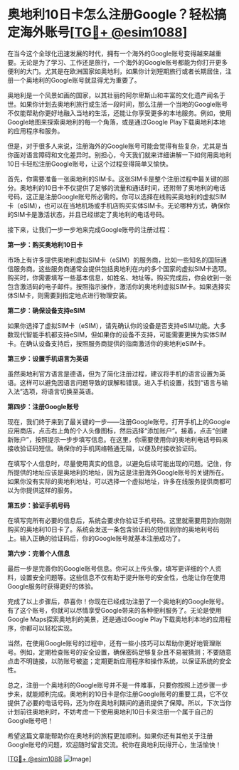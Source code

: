 # 奥地利10日卡怎么注册Google？轻松搞定海外账号[[TG💪+ @esim1088](https://t.me/s/esim1088)]

在当今这个全球化迅速发展的时代，拥有一个海外的Google账号变得越来越重要。无论是为了学习、工作还是旅行，一个海外的Google账号都能为你打开更多便利的大门。尤其是在欧洲国家如奥地利，如果你计划短期旅行或者长期居住，注册一个奥地利的Google账号就显得尤为重要了。

奥地利是一个风景如画的国家，以其壮丽的阿尔卑斯山和丰富的文化遗产闻名于世。如果你计划去奥地利旅行或生活一段时间，那么注册一个当地的Google账号不仅能帮助你更好地融入当地的生活，还能让你享受更多的本地服务。例如，使用Google地图来探索奥地利的每一个角落，或是通过Google Play下载奥地利本地的应用程序和服务。

但是，对于很多人来说，注册海外的Google账号可能会觉得有些复杂，尤其是当你面对语言障碍和文化差异时。别担心，今天我们就来详细讲解一下如何用奥地利10日卡轻松注册Google账号，让这个过程变得简单又愉快。

首先，你需要准备一张奥地利的SIM卡。这张SIM卡是整个注册过程中最关键的部分。奥地利的10日卡不仅提供了足够的流量和通话时间，还附带了奥地利的电话号码，这正是注册Google账号所必需的。你可以选择在线购买奥地利的虚拟SIM卡（eSIM），也可以在当地机场或手机店购买实体SIM卡。无论哪种方式，确保你的SIM卡是激活状态，并且已经绑定了奥地利的电话号码。

接下来，让我们一步一步地来完成Google账号的注册过程：

**第一步：购买奥地利10日卡**

市场上有许多提供奥地利虚拟SIM卡（eSIM）的服务商，比如一些知名的国际通信服务商。这些服务商通常会提供包括奥地利在内的多个国家的虚拟SIM卡选项。购买时，你需要填写一些基本信息，如姓名、地址等。购买完成后，你会收到一张包含激活码的电子邮件。按照指示操作，激活你的奥地利虚拟SIM卡。如果选择实体SIM卡，则需要到指定地点进行物理安装。

**第二步：确保设备支持eSIM**

如果你选择了虚拟SIM卡（eSIM），请先确认你的设备是否支持eSIM功能。大多数现代智能手机都支持eSIM，但如果你的设备不支持，可能需要更换为实体SIM卡。在确认设备支持后，按照服务商提供的指南激活你的奥地利eSIM卡。

**第三步：设置手机语言为英语**

虽然奥地利官方语言是德语，但为了简化注册过程，建议将手机的语言设置为英语。这样可以避免因语言问题导致的误解和错误。进入手机设置，找到“语言与输入法”选项，将语言切换至英语。

**第四步：注册Google账号**

现在，我们终于来到了最关键的一步——注册Google账号。打开手机上的Google应用商店，点击右上角的个人头像图标，然后选择“添加账户”。接着，点击“创建新账户”，按照提示一步步填写信息。在这里，你需要使用你的奥地利电话号码来接收验证码短信。确保你的手机网络畅通无阻，以便及时接收验证码。

在填写个人信息时，尽量使用真实的信息，以避免后续可能出现的问题。记住，你所提供的地址应该是奥地利的地址，因为这是注册海外Google账号的关键所在。如果你没有实际的奥地利地址，可以选择一个虚拟地址，许多在线服务提供商都可以为你提供这样的服务。

**第五步：验证手机号码**

在填写完所有必要的信息后，系统会要求你验证手机号码。这里就需要用到你刚刚购买的奥地利10日卡了。系统会发送一条包含验证码的短信到你的奥地利号码上。输入正确的验证码后，你的Google账号就基本注册成功了。

**第六步：完善个人信息**

最后一步是完善你的Google账号信息。你可以上传头像，填写更详细的个人资料，设置安全问题等。这些信息不仅有助于提升账号的安全性，也能让你在使用Google服务时获得更好的体验。

完成了以上步骤后，恭喜你！你现在已经成功注册了一个奥地利的Google账号。有了这个账号，你就可以尽情享受Google带来的各种便利服务了。无论是使用Google Maps探索奥地利的美景，还是通过Google Play下载奥地利本地的应用程序，你都可以轻松实现。

当然，在使用Google账号的过程中，还有一些小技巧可以帮助你更好地管理账号。例如，定期检查账号的安全设置，确保密码足够复杂且不易被猜测；不要随意点击不明链接，以防账号被盗；定期更新应用程序和操作系统，以保证系统的安全性。

总之，注册一个奥地利的Google账号并不是一件难事，只要你按照上述步骤一步步来，就能顺利完成。奥地利的10日卡是你注册Google账号的重要工具，它不仅提供了必要的电话号码，还为你在奥地利期间的通讯提供了保障。所以，下次当你计划前往奥地利时，不妨考虑一下使用奥地利10日卡来注册一个属于自己的Google账号吧！

希望这篇文章能帮助你在奥地利的旅程更加顺利。如果你还有其他关于注册Google账号的问题，欢迎随时留言交流。祝你在奥地利玩得开心，生活愉快！

[[TG💪+ @esim1088](https://t.me/s/esim1088) ![Image](https://i.postimg.cc/4NQfJmqS/Snipaste-2025-05-13-00-14-12.png)]